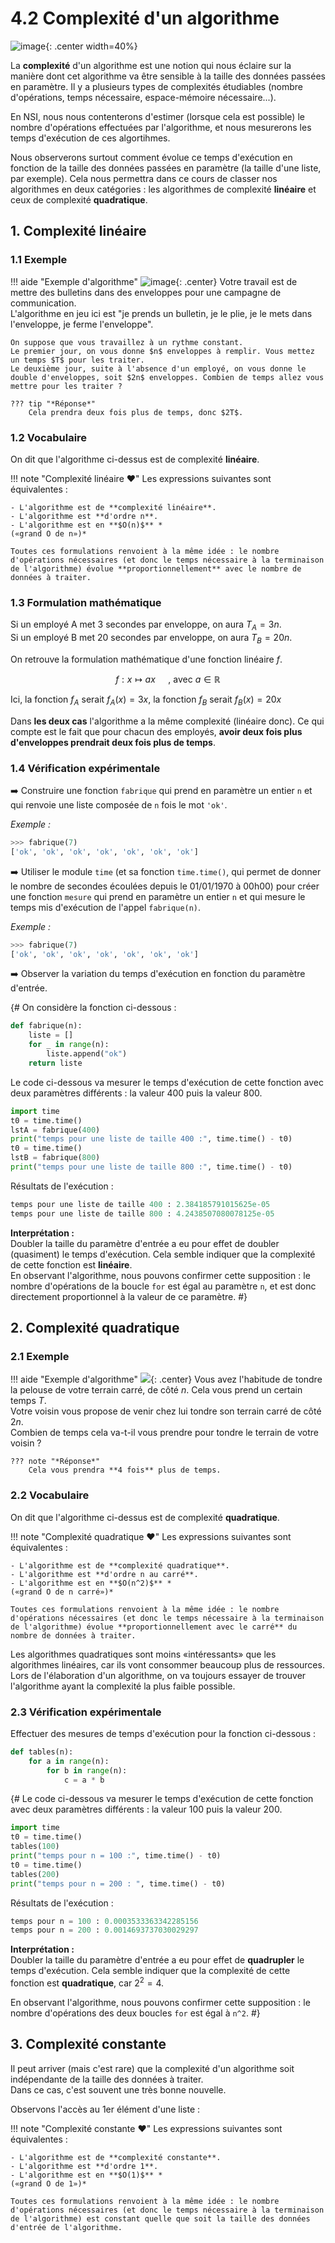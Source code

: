 # 4.2 Complexité d'un algorithme 

![image](data/meme.png){: .center width=40%}


La **complexité** d'un algorithme est une notion qui nous éclaire sur la manière dont cet algorithme va être sensible à la taille des données passées en paramètre. Il y a plusieurs types de complexités étudiables (nombre d'opérations, temps nécessaire, espace-mémoire nécessaire...).

En NSI, nous nous contenterons d'estimer (lorsque cela est possible) le nombre d'opérations effectuées par l'algorithme, et nous mesurerons les temps d'exécution de ces algortihmes. 

Nous observerons surtout comment évolue ce temps d'exécution en fonction de la taille des données passées en paramètre (la taille d'une liste, par exemple). Cela nous permettra dans ce cours de classer nos algorithmes en deux catégories : les algorithmes de complexité **linéaire** et ceux de complexité **quadratique**.


## 1. Complexité linéaire

### 1.1 Exemple 

!!! aide "Exemple d'algorithme"
    ![image](data/env.png){: .center}
    Votre travail est de mettre des bulletins dans des enveloppes pour une campagne de communication.  
    L'algorithme en jeu ici est "je prends un bulletin, je le plie, je le mets dans l'enveloppe, je ferme l'enveloppe". 
    
    On suppose que vous travaillez à un rythme constant.  
    Le premier jour, on vous donne $n$ enveloppes à remplir. Vous mettez un temps $T$ pour les traiter.  
    Le deuxième jour, suite à l'absence d'un employé, on vous donne le double d'enveloppes, soit $2n$ enveloppes. Combien de temps allez vous mettre pour les traiter ?

    ??? tip "*Réponse*"
        Cela prendra deux fois plus de temps, donc $2T$.

### 1.2 Vocabulaire 

On dit que l'algorithme ci-dessus est de complexité **linéaire**.  

!!! note "Complexité linéaire :heart:"
    Les expressions suivantes sont équivalentes :
    
    - L'algorithme est de **complexité linéaire**.
    - L'algorithme est **d'ordre n**.  
    - L'algorithme est en **$O(n)$** *  
    («grand O de n»)*

    Toutes ces formulations renvoient à la même idée : le nombre d'opérations nécessaires (et donc le temps nécessaire à la terminaison de l'algorithme) évolue **proportionnellement** avec le nombre de données à traiter.

### 1.3 Formulation mathématique
Si un employé A met 3 secondes par enveloppe, on aura $T_A=3n$.  
Si un employé B met 20 secondes par enveloppe, on aura $T_B=20n$.  

On retrouve la formulation mathématique d'une fonction linéaire $f$.  

$$f : x \mapsto ax \quad\text{ , avec } a \in \mathbb{R}$$

Ici, la fonction $f_A$ serait $f_A(x)=3x$, la fonction $f_B$ serait $f_B(x)=20x$

Dans **les deux cas** l'algorithme a la même complexité (linéaire donc). Ce qui compte est le fait que pour chacun des employés, **avoir deux fois plus d'enveloppes prendrait deux fois plus de temps**.

### 1.4 Vérification expérimentale 

:arrow_right: Construire une fonction ```fabrique``` qui prend en paramètre un entier ```n``` et qui renvoie une liste composée de ```n``` fois le mot ```'ok'```. 
         
*Exemple :* 
```python
>>> fabrique(7)
['ok', 'ok', 'ok', 'ok', 'ok', 'ok', 'ok']
```

:arrow_right: Utiliser le module ```time``` (et sa fonction ```time.time()```, qui permet de donner le nombre de secondes écoulées depuis le 01/01/1970 à 00h00) pour créer une fonction ```mesure``` qui prend en paramètre un entier ```n``` et qui mesure le temps mis d'exécution de l'appel ```fabrique(n)```.

*Exemple :* 
```python
>>> fabrique(7)
['ok', 'ok', 'ok', 'ok', 'ok', 'ok', 'ok']
```

:arrow_right: Observer la variation du temps d'exécution en fonction du paramètre d'entrée.




{#
On considère la fonction ci-dessous :


```python
def fabrique(n):
    liste = []
    for _ in range(n):
        liste.append("ok")
    return liste
```

Le code ci-dessous va mesurer le temps d'exécution de cette fonction avec deux paramètres différents : la valeur 400 puis la valeur 800.


```python
import time
t0 = time.time()
lstA = fabrique(400)
print("temps pour une liste de taille 400 :", time.time() - t0)
t0 = time.time()
lstB = fabrique(800)
print("temps pour une liste de taille 800 :", time.time() - t0)
```

Résultats de l'exécution :

```python
temps pour une liste de taille 400 : 2.384185791015625e-05
temps pour une liste de taille 800 : 4.2438507080078125e-05
```

**Interprétation :**  
Doubler la taille du paramètre d'entrée a eu pour effet de doubler (quasiment) le temps d'exécution. Cela semble indiquer que la complexité de cette fonction est **linéaire**.  
En observant l'algorithme, nous pouvons confirmer cette supposition : le nombre d'opérations de la boucle ```for``` est égal au paramètre ```n```, et est donc directement proportionnel à la valeur de ce paramètre.
#}

## 2. Complexité quadratique

### 2.1 Exemple 

!!! aide "Exemple d'algorithme"
    ![](data/terrain.png){: .center}
    Vous avez l'habitude de tondre la pelouse de votre terrain carré, de côté $n$. Cela vous prend un certain temps $T$.  
    Votre voisin vous propose de venir chez lui tondre son terrain carré de côté $2n$.   
    Combien de temps cela va-t-il vous prendre pour tondre le terrain de votre voisin ?

    ??? note "*Réponse*"
        Cela vous prendra **4 fois** plus de temps.



### 2.2 Vocabulaire 

On dit que l'algorithme ci-dessus est de complexité **quadratique**.  

!!! note "Complexité quadratique :heart:"
    Les expressions suivantes sont équivalentes :
    
    - L'algorithme est de **complexité quadratique**.
    - L'algorithme est **d'ordre n au carré**.  
    - L'algorithme est en **$O(n^2)$** *  
    («grand O de n carré»)*

    Toutes ces formulations renvoient à la même idée : le nombre d'opérations nécessaires (et donc le temps nécessaire à la terminaison de l'algorithme) évolue **proportionnellement avec le carré** du nombre de données à traiter.


Les algorithmes quadratiques sont moins «intéressants» que les algorithmes linéaires, car ils vont consommer beaucoup plus de ressources. Lors de l'élaboration d'un algorithme, on va toujours essayer de trouver l'algorithme ayant la complexité la plus faible possible.

### 2.3 Vérification expérimentale 
Effectuer des mesures de temps d'exécution pour la fonction ci-dessous :

```python
def tables(n):
    for a in range(n):
        for b in range(n):
            c = a * b

```
{#
Le code ci-dessous va mesurer le temps d'exécution de cette fonction avec deux paramètres différents : la valeur 100 puis la valeur 200.


```python
import time
t0 = time.time()
tables(100)
print("temps pour n = 100 :", time.time() - t0)
t0 = time.time()
tables(200)
print("temps pour n = 200 : ", time.time() - t0)
```


Résultats de l'exécution :

```python
temps pour n = 100 : 0.0003533363342285156
temps pour n = 200 : 0.0014693737030029297
```

**Interprétation :**  
Doubler la taille du paramètre d'entrée a eu pour effet de **quadrupler** le temps d'exécution. Cela semble indiquer que la complexité de cette fonction est **quadratique**, car $2^2=4$.  

En observant l'algorithme, nous pouvons confirmer cette supposition : le nombre d'opérations des deux boucles ```for``` est égal à ```n^2```.
#}

## 3. Complexité constante

Il peut arriver (mais c'est rare) que la complexité d'un algorithme soit indépendante de la taille des données à traiter.  
Dans ce cas, c'est souvent une très bonne nouvelle.

Observons l'accès au 1er élément d'une liste :



!!! note "Complexité constante :heart:"
    Les expressions suivantes sont équivalentes :
    
    - L'algorithme est de **complexité constante**.
    - L'algorithme est **d'ordre 1**.  
    - L'algorithme est en **$O(1)$** *  
    («grand O de 1»)*

    Toutes ces formulations renvoient à la même idée : le nombre d'opérations nécessaires (et donc le temps nécessaire à la terminaison de l'algorithme) est constant quelle que soit la taille des données d'entrée de l'algorithme.